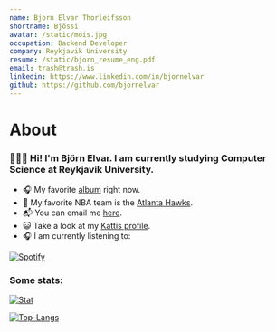 ```yaml
---
name: Bjorn Elvar Thorleifsson
shortname: Bjössi
avatar: /static/mois.jpg
occupation: Backend Developer
company: Reykjavik University
resume: /static/bjorn_resume_eng.pdf
email: trash@trash.is
linkedin: https://www.linkedin.com/in/bjornelvar
github: https://github.com/bjornelvar
---
```


# About

### 👨🏼‍💻 Hi! I'm Björn Elvar. I am currently studying Computer Science at Reykjavik University.

- 🎧 My favorite [album](https://open.spotify.com/album/6GjwtEZcfenmOf6l18N7T7?si=xQP9Q3bSSoiY4PuMit3hVg) right now.
- 🦅 My favorite NBA team is the [Atlanta Hawks](https://www.nba.com/hawks/).
- 📬 You can email me [here](mailto:bjornelvar@icloud.com).
- 😺 Take a look at my [Kattis profile](https://open.kattis.com/users/bjornelvar).
- 🎧 I am currently listening to:

[![Spotify](https://spotify-now-playing-bjornelvar.vercel.app/api/spotify)](https://open.spotify.com/user/bjossymandias)

### Some stats:

[![Stat](https://github-readme-stats-bjornelvar.vercel.app/api?username=bjornelvar&card_width=500&include_all_commits=true&count_private=true&show_icons=true&line_height=20&theme=moltack)](https://github.com/bjornelvar)

[![Top-Langs](https://github-readme-stats-bjornelvar.vercel.app/api/top-langs/?username=bjornelvar&card_width=450&layout=compact&hide=HTML,PostScript,jupyter%20notebook&theme=moltack)](https://github.com/bjornelvar)
